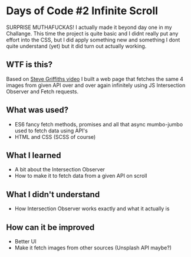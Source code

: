 # Days of Code #2 Infinite Scroll

SURPRISE MUTHAFUCKAS! I actually made it beyond day one in my Challange. 
This time the project is quite basic and I didnt really put any effort into the CSS, but I did apply something new and something
I dont quite understand (yet) but it did turn out actually working.


## WTF is this?
Based on [Steve Griffiths video](https://www.youtube.com/watch?v=1EeVzn02grw&t=638s) I built a web page that fetches the same 4 images from given API over and over again infinitely using JS Intersection Observer and Fetch requests.

## What was used?
- ES6 fancy fetch methods, promises and all that async mumbo-jumbo used to fetch data using API's
- HTML and CSS (SCSS of course)

## What I learned
- A bit about the Intersection Observer
- How to make it to fetch data from a given API on scroll

## What I didn't understand
- How Intersection Observer works exactly and what it actually is

## How can it be improved
- Better UI
- Make it fetch images from other sources (Unsplash API maybe?)
